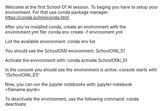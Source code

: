 Welcome at the first School Of AI session.
To beging you have to setup your environment.
For that use conda package manager:
https://conda.io/miniconda.html

After you've installed conda, create an environment with the environment.yml file:
conda env create -f environment.yml

List the available environment:
conda env list

You should see the SchoolOfAI environment:
SchoolOfAI_S1

Activate the environment with:
conda activate SchoolOfAI_S1

In the console you should see the environment is active:
console starts with '(SchoolOfAI_S1)'

Now, you can run the jupyter notebooks with:
jupyter-notebook <filename.ipynb>

To deactivate the environment, use the following command:
conda deactivate

